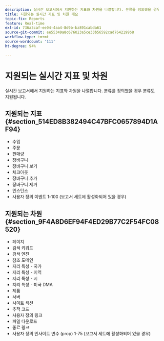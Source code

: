 ```yaml
---
description: 실시간 보고서에서 지원하는 지표와 차원을 나열합니다. 분류를 정의했을 경우 분류도 지원됩니다.
title: 지원되는 실시간 지표 및 차원 개요
topic-fix: Reports
feature: Real-time
exl-id: 736a3caf-ee04-4aa4-8d9b-ba891cabda61
source-git-commit: ee55349a8c676023a5ce33b56592cad7642199b8
workflow-type: tm+mt
source-wordcount: '111'
ht-degree: 94%

---
```


# 지원되는 실시간 지표 및 차원

실시간 보고서에서 지원하는 지표와 차원을 나열합니다. 분류를 정의했을 경우 분류도 지원됩니다.

## 지원되는 지표 {#section_514ED8B382494C47BFC0657894D1AF94}

* 수입
* 주문
* 판매량
* 장바구니
* 장바구니 보기
* 체크아웃
* 장바구니 추가
* 장바구니 제거
* 인스턴스
* 사용자 정의 이벤트 1-100 (보고서 세트에 활성화되어 있을 경우)

## 지원되는 차원 {#section_9F4A8D6EF94F4ED29B77C2F54FC08520}

* 페이지
* 검색 키워드
* 검색 엔진
* 참조 도메인
* 지리 특성 - 국가
* 지리 특성 - 지역
* 지리 특성 - 시
* 지리 특성 - 미국 DMA
* 제품
* 서버
* 사이트 섹션
* 추적 코드
* 사용자 정의 링크
* 파일 다운로드
* 종료 링크
* 사용자 정의 인사이트 변수 (prop) 1-75 (보고서 세트에 활성화되어 있을 경우)
